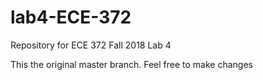 # lab4-ECE-372
Repository for ECE 372 Fall 2018 Lab 4

This the original master branch. Feel free to make changes
